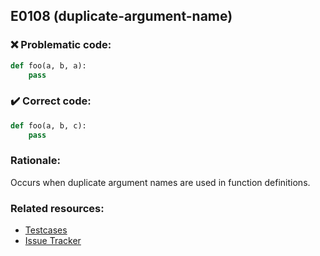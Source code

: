 ## E0108 (duplicate-argument-name)

### :x: Problematic code:

```python
def foo(a, b, a):
    pass
```

### :heavy_check_mark: Correct code:

```python
def foo(a, b, c):
    pass
```

### Rationale:

Occurs when duplicate argument names are used in function definitions.

### Related resources:

- [Testcases](https://github.com/PyCQA/pylint/blob/master/tests/functional/d/duplicate_argument_name.py)
- [Issue Tracker](https://github.com/PyCQA/pylint/issues?q=is%3Aissue+%22duplicate-argument-name%22+OR+%22E0108%22)
